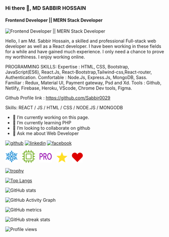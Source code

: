 
### Hi there 👋, MD SABBIR HOSSAIN
#### Frontend Developer || MERN Stack Developer
![Frontend Developer || MERN Stack Developer](https://media-exp1.licdn.com/dms/image/C5616AQF4fMMmvs1nAQ/profile-displaybackgroundimage-shrink_200_800/0/1652505431475?e=1667433600&v=beta&t=oKElM2-cX0FdOQJJSwKcreG3d9x3J_YBY_U1Rl6EQB8)

Hello,
I am Md. Sabbir Hossain, a skilled and professional Full-stack web developer as well as a React developer. I have been working in these fields for a while and have gained much experience. I only need a chance to prove my worthiness. I enjoy working online.

PROGRAMMING SKILLS:
Expertise : HTML, CSS, Bootstrap, JavaScript(ES6), React.Js, React-Bootstrap,Tailwind-css,React-router, Authentication.
Comfortable : Node.Js, Express.Js, MongoDB, Sass.
Familiar : Redux, Material UI, Payment gateway, Psd and Xd.
Tools : Github, Netlify, Firebase, Heroku, VScode, Chrome Dev tools, Figma.

Github Profile link :
https://github.com/Sabbir0029

Skills:  REACT / JS / HTML / CSS / NODE.JS / MONGODB

- 🔭 I’m currently working on this page. 
- 🌱 I’m currently learning PHP 
- 👯 I’m looking to collaborate on github 
- 💬 Ask me about Web Developer 


[<img src='https://cdn.jsdelivr.net/npm/simple-icons@3.0.1/icons/github.svg' alt='github' height='40'>](https://github.com/https://github.com/Sabbir0029)  [<img src='https://cdn.jsdelivr.net/npm/simple-icons@3.0.1/icons/linkedin.svg' alt='linkedin' height='40'>](https://www.linkedin.com/in/https://www.linkedin.com/in/md-sabbir-hossain-8a8390227//)  [<img src='https://cdn.jsdelivr.net/npm/simple-icons@3.0.1/icons/facebook.svg' alt='facebook' height='40'>](https://www.facebook.com/https://www.facebook.com/sabbirahmad.shakib/)  

<a href='https://archiveprogram.github.com/'><img src='https://raw.githubusercontent.com/acervenky/animated-github-badges/master/assets/acbadge.gif' width='40' height='40'></a> <a href='https://docs.github.com/en/developers'><img src='https://raw.githubusercontent.com/acervenky/animated-github-badges/master/assets/devbadge.gif' width='40' height='40'></a> <a href='https://github.com/pricing'><img src='https://raw.githubusercontent.com/acervenky/animated-github-badges/master/assets/pro.gif' width='40' height='40'></a> <a href='https://stars.github.com/'><img src='https://raw.githubusercontent.com/acervenky/animated-github-badges/master/assets/starbadge.gif' width='35' height='35'></a> <a href='https://docs.github.com/en/github/supporting-the-open-source-community-with-github-sponsors'><img src='https://raw.githubusercontent.com/acervenky/animated-github-badges/master/assets/sponsorbadge.gif' width='35' height='35'></a> 

[![trophy](https://github-profile-trophy.vercel.app/?username=https://github.com/Sabbir0029)](https://github.com/ryo-ma/github-profile-trophy)

[![Top Langs](https://github-readme-stats.vercel.app/api/top-langs/?username=https://github.com/Sabbir0029)](https://github.com/anuraghazra/github-readme-stats)

![GitHub stats](https://github-readme-stats.vercel.app/api?username=https://github.com/Sabbir0029&show_icons=true&count_private=true)  

![GitHub Activity Graph](https://activity-graph.herokuapp.com/graph?username=https://github.com/Sabbir0029)  

![GitHub metrics](https://metrics.lecoq.io/https://github.com/Sabbir0029)  

![GitHub streak stats](https://github-readme-streak-stats.herokuapp.com/?user=https://github.com/Sabbir0029)  

![Profile views](https://gpvc.arturio.dev/https://github.com/Sabbir0029)  
